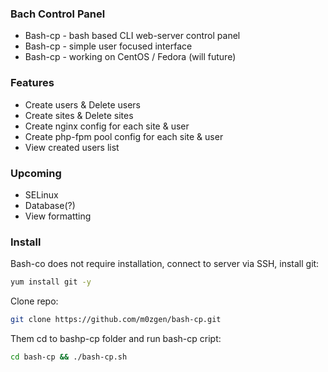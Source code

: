 ### Bach Control Panel
* Bash-cp - bash based CLI web-server control panel
* Bash-cp - simple user focused interface
* Bash-cp - working on CentOS / Fedora (will future)

### Features
* Create users & Delete users
* Create sites & Delete sites
* Create nginx config for each site & user
* Create php-fpm pool config for each site & user
* View created users list

### Upcoming
* SELinux
* Database(?)
* View formatting

### Install
Bash-co does not require installation, connect to server via SSH, install git:
```bash
yum install git -y
```
Clone repo:
```bash
git clone https://github.com/m0zgen/bash-cp.git
```
Them cd to bashp-cp folder and run bash-cp cript:
```bash
cd bash-cp && ./bash-cp.sh
```

